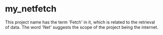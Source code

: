 # my_netfetch
This project name has the term 'Fetch' in it, which is related to the retrieval of data. The word 'Net' suggests the scope of the project being the internet.
